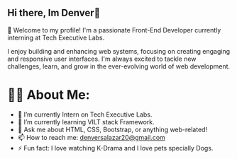 ## Hi there, Im Denver👋
🌟 Welcome to my profile!
I'm a passionate Front-End Developer currently interning at Tech Executive Labs.

I enjoy building and enhancing web systems, focusing on creating engaging and responsive user interfaces. I'm always excited to tackle new challenges, learn, and grow in the ever-evolving world of web development.
# 👨‍💻 About Me:
- 🔭 I’m currently Intern on Tech Executive Labs.
- 🌱 I’m currently learning VILT stack Framework.
- 💬 Ask me about HTML, CSS, Bootstrap, or anything web-related!
- 📫 How to reach me: denversalazar20@gmail.com
- ⚡ Fun fact: I love watching K-Drama and I love pets specially Dogs.
